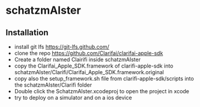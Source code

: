 # schatzmAIster
## Installation
- install git lfs https://git-lfs.github.com/
- clone the repo https://github.com/Clarifai/clarifai-apple-sdk
- Create a folder named Clairifi inside schatzmAIster
- copy the Clarifai_Apple_SDK.framework of clarifi-apple-sdk into schatzmAIster/Clarifi/Clarifai_Apple_SDK.framework.original
- copy also the setup_framework.sh file from clarifi-apple-sdk/scripts into the schatzmAIster/Clarifi folder
- Double click the SchatzmAIster.xcodeproj to open the project in xcode
- try to deploy on a simulator and on a ios device
